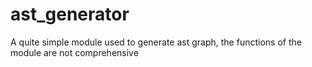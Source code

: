# ast_generator
A quite simple module used to generate ast graph, the functions of the module are not comprehensive
